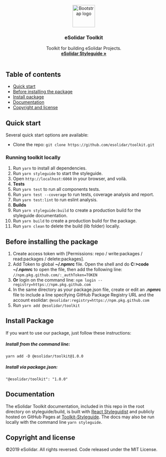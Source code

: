 <p align="center">
  <a href="https://github.com/esolidar/toolkit/packages/83065">
    <img src="https://www.esolidar.com/images/login-logo-top.png" alt="Bootstrap logo" width="72" height="72">
  </a>
</p>

<h3 align="center">eSolidar Toolkit</h3>

<p align="center">
  Toolkit for building eSolidar Projects.
  <br>
  <a href="https://htmlpreview.github.io/?https://github.com/esolidar/toolkit-styleguide/blob/master/index.html"><strong>eSolidar Styleguide »</strong></a>
  <br>
  <br>
</p>


## Table of contents

- [Quick start](#quick-start)
- [Before installing the package](#before-installing-the-package)
- [Install package](#install-package)
- [Documentation](#documentation)
- [Copyright and license](#copyright-and-license)


## Quick start

Several quick start options are available:

- Clone the repo: `git clone https://github.com/esolidar/toolkit.git`

### Running toolkit locally

1. Run `yarn` to install all dependencies.
2. Run `yarn styleguide` to start the styleguide.
3. Open `http://localhost:6060` in your browser, and voilà.
4. **Tests**
5. Run `yarn test` to run all components tests.
6. Run `yarn test --coverage` to run tests, coverage analysis and report.
7. Run `yarn test:lint` to run eslint analysis.
8. **Builds**
9. Run `yarn styleguide:build` to create a production build for the styleguide documentation.
10. Run `yarn build` to create a production build for the package.
11. Run `yarn clean` to delete the build (lib folder) locally.


## Before installing the package

1. Create access token with [Permissions: repo / write:packages / read:packages / delete:packages].
2. Add Token to global **~/.npmrc** file. Open the shell and do **C:>code ~/.npmrc** to open the file, then add the following line: `//npm.pkg.github.com/:_authToken=TOKEN`
3. **Or** login on the command line: `npm login --registry=https://npm.pkg.github.com`
4. In the same directory as your package.json file, create or edit an **.npmrc** file to include a line specifying GitHub Package Registry URL and the account esolidar: `@esolidar:registry=https://npm.pkg.github.com`
5. Run `yarn add @esolidar/toolkit`


## Install Package

If you want to use our package, just follow these instructions:

##### Install from the command line:
`yarn add -D @esolidar/toolkit@1.0.0`

##### Install via package.json:
`"@esolidar/toolkit": "1.0.0"`


## Documentation
The eSolidar Toolkit documentation, included in this repo in the root directory on styleguide/build, is built with [React Styleguidist](https://react-styleguidist.js.org/) and publicly hosted on GitHub Pages at [Toolkit-Styleguide](https://htmlpreview.github.io/?https://github.com/esolidar/toolkit-styleguide/blob/master/index.html). The docs may also be run locally with the command line `yarn styleguide`.


## Copyright and license
©2019 eSolidar. All rights reversed.
Code released under the MIT License.